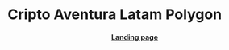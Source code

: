 # Cripto Aventura Latam Polygon

<h4 align="center">
  <a href="https://aventura-web3-polygon.vercel.app/">Landing page</a>
</h4>
